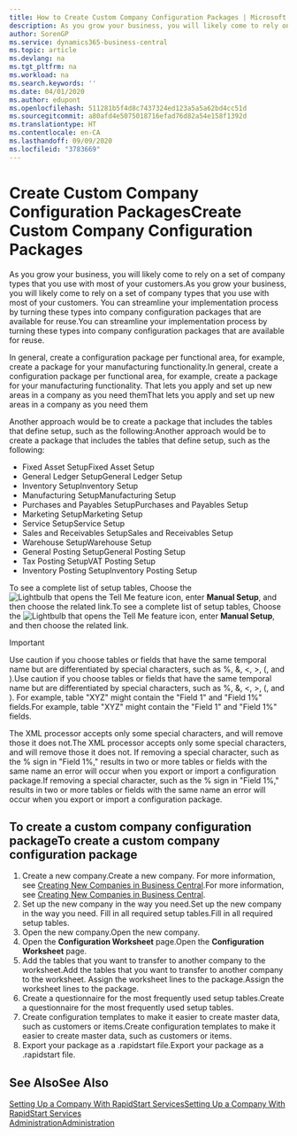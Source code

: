 ```yaml
---
title: How to Create Custom Company Configuration Packages | Microsoft Docs
description: As you grow your business, you will likely come to rely on a set of company types that you use with most of your customers. You can streamline your implementation process by turning these types into company configuration packages that are available for reuse.
author: SorenGP
ms.service: dynamics365-business-central
ms.topic: article
ms.devlang: na
ms.tgt_pltfrm: na
ms.workload: na
ms.search.keywords: ''
ms.date: 04/01/2020
ms.author: edupont
ms.openlocfilehash: 511281b5f4d8c7437324ed123a5a5a62bd4cc51d
ms.sourcegitcommit: a80afd4e5075018716efad76d82a54e158f1392d
ms.translationtype: HT
ms.contentlocale: en-CA
ms.lasthandoff: 09/09/2020
ms.locfileid: "3783669"
---
```

# <a name="create-custom-company-configuration-packages"></a><span data-ttu-id="d8af9-104">Create Custom Company Configuration Packages</span><span class="sxs-lookup"><span data-stu-id="d8af9-104">Create Custom Company Configuration Packages</span></span>
<span data-ttu-id="d8af9-105">As you grow your business, you will likely come to rely on a set of company types that you use with most of your customers.</span><span class="sxs-lookup"><span data-stu-id="d8af9-105">As you grow your business, you will likely come to rely on a set of company types that you use with most of your customers.</span></span> <span data-ttu-id="d8af9-106">You can streamline your implementation process by turning these types into company configuration packages that are available for reuse.</span><span class="sxs-lookup"><span data-stu-id="d8af9-106">You can streamline your implementation process by turning these types into company configuration packages that are available for reuse.</span></span>  

<span data-ttu-id="d8af9-107">In general, create a configuration package per functional area, for example, create a package for your manufacturing functionality.</span><span class="sxs-lookup"><span data-stu-id="d8af9-107">In general, create a configuration package per functional area, for example, create a package for your manufacturing functionality.</span></span> <span data-ttu-id="d8af9-108">That lets you apply and set up new areas in a company as you need them</span><span class="sxs-lookup"><span data-stu-id="d8af9-108">That lets you apply and set up new areas in a company as you need them</span></span>  

<span data-ttu-id="d8af9-109">Another approach would be to create a package that includes the tables that define setup, such as the following:</span><span class="sxs-lookup"><span data-stu-id="d8af9-109">Another approach would be to create a package that includes the tables that define setup, such as the following:</span></span>  

-   <span data-ttu-id="d8af9-110">Fixed Asset Setup</span><span class="sxs-lookup"><span data-stu-id="d8af9-110">Fixed Asset Setup</span></span>  
-   <span data-ttu-id="d8af9-111">General Ledger Setup</span><span class="sxs-lookup"><span data-stu-id="d8af9-111">General Ledger Setup</span></span>  
-   <span data-ttu-id="d8af9-112">Inventory Setup</span><span class="sxs-lookup"><span data-stu-id="d8af9-112">Inventory Setup</span></span>  
-   <span data-ttu-id="d8af9-113">Manufacturing Setup</span><span class="sxs-lookup"><span data-stu-id="d8af9-113">Manufacturing Setup</span></span>  
-   <span data-ttu-id="d8af9-114">Purchases and Payables Setup</span><span class="sxs-lookup"><span data-stu-id="d8af9-114">Purchases and Payables Setup</span></span>  
-   <span data-ttu-id="d8af9-115">Marketing Setup</span><span class="sxs-lookup"><span data-stu-id="d8af9-115">Marketing Setup</span></span>  
-   <span data-ttu-id="d8af9-116">Service Setup</span><span class="sxs-lookup"><span data-stu-id="d8af9-116">Service Setup</span></span>  
-   <span data-ttu-id="d8af9-117">Sales and Receivables Setup</span><span class="sxs-lookup"><span data-stu-id="d8af9-117">Sales and Receivables Setup</span></span>  
-   <span data-ttu-id="d8af9-118">Warehouse Setup</span><span class="sxs-lookup"><span data-stu-id="d8af9-118">Warehouse Setup</span></span>  
-   <span data-ttu-id="d8af9-119">General Posting Setup</span><span class="sxs-lookup"><span data-stu-id="d8af9-119">General Posting Setup</span></span>  
-   <span data-ttu-id="d8af9-120">Tax Posting Setup</span><span class="sxs-lookup"><span data-stu-id="d8af9-120">VAT Posting Setup</span></span>  
-   <span data-ttu-id="d8af9-121">Inventory Posting Setup</span><span class="sxs-lookup"><span data-stu-id="d8af9-121">Inventory Posting Setup</span></span>  

<span data-ttu-id="d8af9-122">To see a complete list of setup tables, Choose the ![Lightbulb that opens the Tell Me feature](media/ui-search/search_small.png "Tell me what you want to do") icon, enter **Manual Setup**, and then choose the related link.</span><span class="sxs-lookup"><span data-stu-id="d8af9-122">To see a complete list of setup tables, Choose the ![Lightbulb that opens the Tell Me feature](media/ui-search/search_small.png "Tell me what you want to do") icon, enter **Manual Setup**, and then choose the related link.</span></span>  

> [!IMPORTANT]
> <span data-ttu-id="d8af9-123">Use caution if you choose tables or fields that have the same temporal name but are differentiated by special characters, such as %, &, <, >, (, and ).</span><span class="sxs-lookup"><span data-stu-id="d8af9-123">Use caution if you choose tables or fields that have the same temporal name but are differentiated by special characters, such as %, &, <, >, (, and ).</span></span> <span data-ttu-id="d8af9-124">For example, table "XYZ" might contain the "Field 1" and "Field 1%" fields.</span><span class="sxs-lookup"><span data-stu-id="d8af9-124">For example, table "XYZ" might contain the "Field 1" and "Field 1%" fields.</span></span>
>
> <span data-ttu-id="d8af9-125">The XML processor accepts only some special characters, and will remove those it does not.</span><span class="sxs-lookup"><span data-stu-id="d8af9-125">The XML processor accepts only some special characters, and will remove those it does not.</span></span> <span data-ttu-id="d8af9-126">If removing a special character, such as the % sign in "Field 1%," results in two or more tables or fields with the same name an error will occur when you export or import a configuration package.</span><span class="sxs-lookup"><span data-stu-id="d8af9-126">If removing a special character, such as the % sign in "Field 1%," results in two or more tables or fields with the same name an error will occur when you export or import a configuration package.</span></span>

## <a name="to-create-a-custom-company-configuration-package"></a><span data-ttu-id="d8af9-127">To create a custom company configuration package</span><span class="sxs-lookup"><span data-stu-id="d8af9-127">To create a custom company configuration package</span></span>  
1.  <span data-ttu-id="d8af9-128">Create a new company.</span><span class="sxs-lookup"><span data-stu-id="d8af9-128">Create a new company.</span></span> <span data-ttu-id="d8af9-129">For more information, see [Creating New Companies in Business Central](about-new-company.md).</span><span class="sxs-lookup"><span data-stu-id="d8af9-129">For more information, see [Creating New Companies in Business Central](about-new-company.md).</span></span>  
3.  <span data-ttu-id="d8af9-130">Set up the new company in the way you need.</span><span class="sxs-lookup"><span data-stu-id="d8af9-130">Set up the new company in the way you need.</span></span> <span data-ttu-id="d8af9-131">Fill in all required setup tables.</span><span class="sxs-lookup"><span data-stu-id="d8af9-131">Fill in all required setup tables.</span></span>  
4.  <span data-ttu-id="d8af9-132">Open the new company.</span><span class="sxs-lookup"><span data-stu-id="d8af9-132">Open the new company.</span></span>
5. <span data-ttu-id="d8af9-133">Open the **Configuration Worksheet** page.</span><span class="sxs-lookup"><span data-stu-id="d8af9-133">Open the **Configuration Worksheet** page.</span></span>  
6.  <span data-ttu-id="d8af9-134">Add the tables that you want to transfer to another company to the worksheet.</span><span class="sxs-lookup"><span data-stu-id="d8af9-134">Add the tables that you want to transfer to another company to the worksheet.</span></span> <span data-ttu-id="d8af9-135">Assign the worksheet lines to the package.</span><span class="sxs-lookup"><span data-stu-id="d8af9-135">Assign the worksheet lines to the package.</span></span>  
7.  <span data-ttu-id="d8af9-136">Create a questionnaire for the most frequently used setup tables.</span><span class="sxs-lookup"><span data-stu-id="d8af9-136">Create a questionnaire for the most frequently used setup tables.</span></span>  
8.  <span data-ttu-id="d8af9-137">Create configuration templates to make it easier to create master data, such as customers or items.</span><span class="sxs-lookup"><span data-stu-id="d8af9-137">Create configuration templates to make it easier to create master data, such as customers or items.</span></span>  
9.  <span data-ttu-id="d8af9-138">Export your package as a .rapidstart file.</span><span class="sxs-lookup"><span data-stu-id="d8af9-138">Export your package as a .rapidstart file.</span></span>  

## <a name="see-also"></a><span data-ttu-id="d8af9-139">See Also</span><span class="sxs-lookup"><span data-stu-id="d8af9-139">See Also</span></span>  
[<span data-ttu-id="d8af9-140">Setting Up a Company With RapidStart Services</span><span class="sxs-lookup"><span data-stu-id="d8af9-140">Setting Up a Company With RapidStart Services</span></span>](admin-set-up-a-company-with-rapidstart.md)  
[<span data-ttu-id="d8af9-141">Administration</span><span class="sxs-lookup"><span data-stu-id="d8af9-141">Administration</span></span>](admin-setup-and-administration.md)
